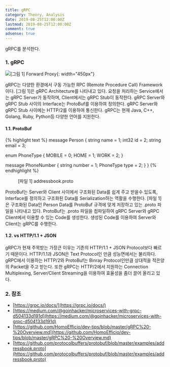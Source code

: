 ```yaml
---
title: gRPC
category: Theory, Analysis
date: 2019-08-25T12:00:00Z
lastmod: 2019-08-25T12:00:00Z
comment: true
adsense: true
---
```


gRPC를 분석한다.

### 1. gRPC

![[그림 1] Forward Proxy]({{site.baseurl}}/images/theory_analysis/gRPC/gRPC_Architecture.PNG){: width="450px"}

gRPC는 다양한 환경에서 구동 가능한 RPC (Remote Procedure Call) Framework이다. [그림 1]은 gRPC Architecture를 나타내고 있다. 요청을 처리하는 Service에서는 gRPC Server가 동작하며, Client에서는 gRPC Stub이 동작한다. gRPC Server와 gRPC Stub 사이의 Interface는 ProtoBuf를 이용하여 정의한다. gRPC Server와 gRPC Stub 사이에는 HTTP/2를 이용하여 통신한다. gRPC는 현재 Java, C++, Golang, Ruby, Python등 다양한 언어를 지원한다.

#### 1.1. ProtoBuf

{% highlight text %}
message Person {
  string name = 1;
  int32 id = 2;
  string email = 3;

  enum PhoneType {
    MOBILE = 0;
    HOME = 1;
    WORK = 2;
  }

  message PhoneNumber {
    string number = 1;
    PhoneType type = 2;
  }
}
{% endhighlight %}
<figure>
<figcaption class="caption">[파일 1] addressbook.proto </figcaption>
</figure>

ProtoBuf는 Server와 Client 사이에서 구조화된 Data를 쉽게 주고 받을수 있도록, Interface를 정의하고 구조화된 Data를 Serialization하는 역활을 수행한다. [파일 1]은 구조화된 Data인 Person Data를 ProtoBuf 규격에 맞게 저장하고 있는 .proto 파일을 나타내고 있다. ProtoBuf는 .proto 파일을 컴파일하여 gRPC Server와 gRPC Client에서 이용할 수 있는 Code를 생성한다. 생성된 Code를 이용하여 Server와 Client는 gRPC를 수행한다.

#### 1.2. vs HTTP/1.1 + JSON

gRPC가 현재 주목받는 가장큰 이유는 기존의 HTTP/1.1 + JSON Protocol보다 빠르기 때문이다. HTTP/1.1과 JSON은 Text Protocol인 만큼 성능면에서는 불리하다. gRPC에서 이용하는 HTTP/2와 ProtoBuf는 Binray Protocol인만큼 상대적을 적은양의 Packet을 주고 받는다. 또한 gRPC는 HTTP/2에서 지원하는 Connection Multiplexing, Server/Client Streaming을 이용하여 효율성을 좀더 끌어 올리고 있다.

### 2. 참조

* [https://grpc.io/docs/](https://grpc.io/docs/)
* [https://medium.com/@goinhacker/microservices-with-grpc-d504133d191d](https://medium.com/@goinhacker/microservices-with-grpc-d504133d191d)
* [https://github.com/HomoEfficio/dev-tips/blob/master/gRPC%20-%20Overview.md](https://github.com/HomoEfficio/dev-tips/blob/master/gRPC%20-%20Overview.md)
* [https://github.com/protocolbuffers/protobuf/blob/master/examples/addressbook.proto](https://github.com/protocolbuffers/protobuf/blob/master/examples/addressbook.proto)